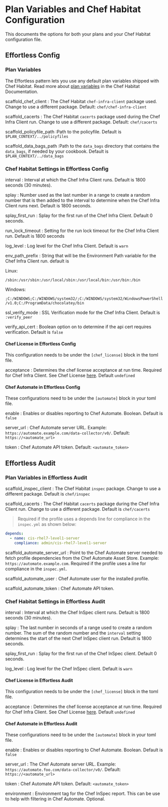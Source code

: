 # Plan Variables and Chef Habitat Configuration

This documents the options for both your plans and your Chef Habitat configuration file.

## Effortless Config

### Plan Variables

The Effortless pattern lets you use any default plan variables shipped with Chef Habitat. Read more about [plan variables](https://www.habitat.sh/docs/reference/#plan-variables) in the Chef Habitat Documentation.

scaffold_chef_client
: The Chef Habitat `chef-infra-client` package used. Change to use a different package. Default: `chef/chef-infra-client`

scaffold_cacerts
: The Chef Habitat `cacerts` package used during the Chef Infra Client run. Change to use a different package. Default: `chef/cacerts`

scaffold_policyfile_path
:Path to the policyfile. Default is `$PLAN_CONTEXT/../policyfiles`

scaffold_data_bags_path
:Path to the `data_bags` directory that contains the `data_bags`, if needed by your cookbook. Default is `$PLAN_CONTEXT/../data_bags`

### Chef Habitat Settings in Effortless Config

interval
: Interval at which the Chef Infra Client runs. Default is 1800 seconds (30 minutes).

splay
: Number used as the last number in a range to create a random number that is then added to the interval to determine when the Chef Infra Client runs next. Default is 1800 seconds.

splay_first_run
: Splay for the first run of the Chef Infra Client. Default 0 seconds.

run_lock_timeout
: Setting for the run lock timeout for the Chef Infra Client run. Default is 1800 seconds

log_level
: Log level for the Chef Infra Client. Default is `warn`

env_path_prefix
: String that will be the Environment Path variable for the Chef Infra Client run. default is

  Linux:

  `/sbin:/usr/sbin:/usr/local/sbin:/usr/local/bin:/usr/bin:/bin`

  Windows:

  `;C:/WINDOWS;C:/WINDOWS/system32/;C:/WINDOWS/system32/WindowsPowerShell/v1.0;C:/ProgramData/chocolatey/bin`

ssl_verify_mode
: SSL Verification mode for the Chef Infra Client. Default is `:verify_peer`

verify_api_cert
: Boolean option on to determine if the api cert requires verification. Default is `false`

#### Chef License in Effortless Config

This configuration needs to be under the `[chef_license]` block in the toml file.

acceptance
: Determines the chef license acceptance at run time. Required for Chef Infra Client. See Chef License [here](https://docs.chef.io/chef_license_accept/#accepting-the-chef-license). Default `undefined`

#### Chef Automate in Effortless Config

These configurations need to be under the `[automate]` block in your toml file.

enable
: Enables or disables reporting to Chef Automate. Boolean. Default is `false`

server_url
: Chef Automate server URL. Example: `https://automate.example.com/data-collector/v0/`. Default: `https://<automate_url>`

token
: Chef Automate API token. Default: `<automate_token>`

## Effortless Audit

### Plan Variables in Effortless Audit

scaffold_inspec_client
: The Chef Habitat `inspec` package. Change to use a different package. Default is `chef/inspec`

scaffold_cacerts
: The Chef Habitat `cacerts` package during the Chef Infra Client run. Change to use a different package. Default is `chef/cacerts`

> Required if the profile uses a depends line for compliance in the `inspec.yml` as shown below:

```yaml
depends:
  - name: cis-rhel7-level1-server
    compliance: admin/cis-rhel7-level1-server
```

scaffold_automate_server_url
: Point to the Chef Automate server needed to fetch profile dependencies from the Chef Automate Asset Store. Example: `https://automate.example.com`. Required if the profile uses a line for compliance in the `inspec.yml`.

scaffold_automate_user
: Chef Automate user for the installed profile.

scaffold_automate_token
: Chef Automate API token.

### Chef Habitat Settings in Effortless Audit

interval
: Interval at which the Chef InSpec client runs. Default is 1800 seconds (30 minutes).

splay
: The last number in seconds of a range used to create a random number. The sum of the random number and the `interval` setting determines the start of the next Chef InSpec client run. Default is 1800 seconds.

splay_first_run
: Splay for the first run of the Chef InSpec client. Default 0 seconds.

log_level
: Log level for the Chef InSpec client. Default is `warn`

#### Chef License in Effortless Audit

This configuration needs to be under the `[chef_license]` block in the toml file.

acceptance
: Determines the chef license acceptance at run time. Required for Chef Infra Client. See Chef License [here](https://docs.chef.io/chef_license_accept/#accepting-the-chef-license). Default `undefined`

#### Chef Automate in Effortless Audit

These configurations need to be under the `[automate]` block in your toml file.

enable
: Enables or disables reporting to Chef Automate. Boolean. Default is `false`

server_url
: The Chef Automate server URL. Example: `https://automate.foo.com/data-collector/v0/`. Default: `https://<automate_url>`

token
: Chef Automate API token. Default: `<automate_token>`

environment
: Environment tag for the Chef InSpec report. This can be use to help with filtering in Chef Automate. Optional.
